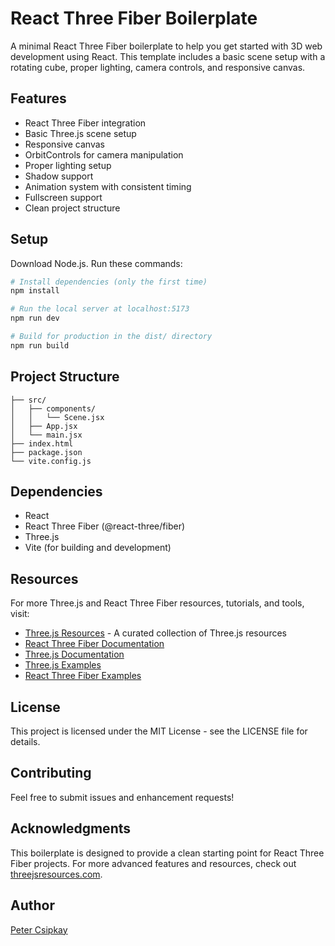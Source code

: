 # React Three Fiber Boilerplate
A minimal React Three Fiber boilerplate to help you get started with 3D web development using React. This template includes a basic scene setup with a rotating cube, proper lighting, camera controls, and responsive canvas.

## Features
- React Three Fiber integration
- Basic Three.js scene setup
- Responsive canvas
- OrbitControls for camera manipulation
- Proper lighting setup
- Shadow support
- Animation system with consistent timing
- Fullscreen support
- Clean project structure

## Setup
Download Node.js. Run these commands:

```bash
# Install dependencies (only the first time)
npm install

# Run the local server at localhost:5173
npm run dev

# Build for production in the dist/ directory
npm run build
```

## Project Structure
```
├── src/
│   ├── components/
│   │   └── Scene.jsx
│   ├── App.jsx
│   └── main.jsx
├── index.html
├── package.json
└── vite.config.js
```

## Dependencies
- React
- React Three Fiber (@react-three/fiber)
- Three.js
- Vite (for building and development)

## Resources

For more Three.js and React Three Fiber resources, tutorials, and tools, visit:
-  [Three.js Resources](https://threejsresources.com/) - A curated collection of Three.js resources
- [React Three Fiber Documentation](https://docs.pmnd.rs/react-three-fiber)
- [Three.js Documentation](https://threejs.org/docs/)
- [Three.js Examples](https://threejs.org/examples/)
- [React Three Fiber Examples](https://docs.pmnd.rs/react-three-fiber/getting-started/examples)

## License
This project is licensed under the MIT License - see the LICENSE file for details.

## Contributing
Feel free to submit issues and enhancement requests!

## Acknowledgments
This boilerplate is designed to provide a clean starting point for React Three Fiber projects. For more advanced features and resources, check out [threejsresources.com](https://threejsresources.com/).

## Author
[Peter Csipkay](https://petercsipkay.com/)
